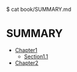 $ cat book/SUMMARY.md 
# SUMMARY

* [Chapter1]()
  - [Section1.1][2]
* [Chapter2][3]

[2]:	chapter1/2016-08-07-xqszj1.md
[3]:	%5CREADME.md